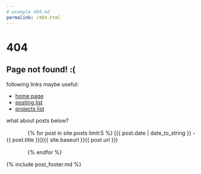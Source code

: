 ```yaml
---
# example 404.md
permalink: /404.html
---
```


# 404

## Page not found! :(

following links maybe useful:

* [home page](/)
* [posting list](/)
* [projects list](/)


what about posts below?

　　　　{% for post in site.posts limit:5 %}
    [{{ post.date | date_to_string }} - {{ post.title }}]({{ site.baseurl }}{{ post.url }})

　　　　{% endfor %}




{% include post_footer.md %}

